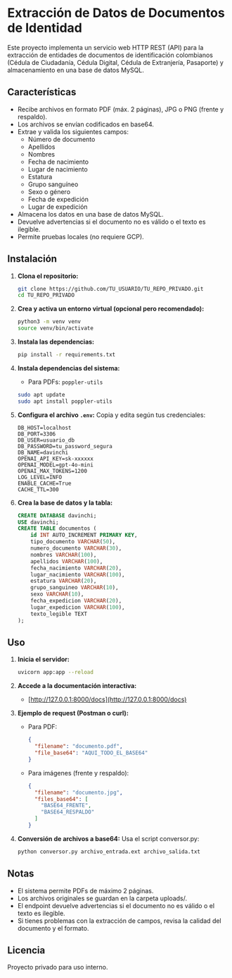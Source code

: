 # Extracción de Datos de Documentos de Identidad

Este proyecto implementa un servicio web HTTP REST (API) para la extracción de entidades de documentos de identificación colombianos (Cédula de Ciudadanía, Cédula Digital, Cédula de Extranjería, Pasaporte) y almacenamiento en una base de datos MySQL.

## Características
- Recibe archivos en formato PDF (máx. 2 páginas), JPG o PNG (frente y respaldo).
- Los archivos se envían codificados en base64.
- Extrae y valida los siguientes campos:
  - Número de documento
  - Apellidos
  - Nombres
  - Fecha de nacimiento
  - Lugar de nacimiento
  - Estatura
  - Grupo sanguíneo
  - Sexo o género
  - Fecha de expedición
  - Lugar de expedición
- Almacena los datos en una base de datos MySQL.
- Devuelve advertencias si el documento no es válido o el texto es ilegible.
- Permite pruebas locales (no requiere GCP).

## Instalación

1. **Clona el repositorio:**
   ```bash
   git clone https://github.com/TU_USUARIO/TU_REPO_PRIVADO.git
   cd TU_REPO_PRIVADO
   ```

2. **Crea y activa un entorno virtual (opcional pero recomendado):**
   ```bash
   python3 -m venv venv
   source venv/bin/activate
   ```

3. **Instala las dependencias:**
   ```bash
   pip install -r requirements.txt
   ```

4. **Instala dependencias del sistema:**
   - Para PDFs: `poppler-utils`
   ```bash
   sudo apt update
   sudo apt install poppler-utils
   ```

5. **Configura el archivo `.env`:**
   Copia y edita según tus credenciales:
   ```env
   DB_HOST=localhost
   DB_PORT=3306
   DB_USER=usuario_db
   DB_PASSWORD=tu_password_segura
   DB_NAME=davinchi
   OPENAI_API_KEY=sk-xxxxxx
   OPENAI_MODEL=gpt-4o-mini
   OPENAI_MAX_TOKENS=1200
   LOG_LEVEL=INFO
   ENABLE_CACHE=True
   CACHE_TTL=300
   ```

6. **Crea la base de datos y la tabla:**
   ```sql
   CREATE DATABASE davinchi;
   USE davinchi;
   CREATE TABLE documentos (
       id INT AUTO_INCREMENT PRIMARY KEY,
       tipo_documento VARCHAR(50),
       numero_documento VARCHAR(30),
       nombres VARCHAR(100),
       apellidos VARCHAR(100),
       fecha_nacimiento VARCHAR(20),
       lugar_nacimiento VARCHAR(100),
       estatura VARCHAR(20),
       grupo_sanguineo VARCHAR(10),
       sexo VARCHAR(10),
       fecha_expedicion VARCHAR(20),
       lugar_expedicion VARCHAR(100),
       texto_legible TEXT
   );
   ```

## Uso

1. **Inicia el servidor:**
   ```bash
   uvicorn app:app --reload
   ```

2. **Accede a la documentación interactiva:**
   - [http://127.0.0.1:8000/docs](http://127.0.0.1:8000/docs)

3. **Ejemplo de request (Postman o curl):**
   - Para PDF:
     ```json
     {
       "filename": "documento.pdf",
       "file_base64": "AQUI_TODO_EL_BASE64"
     }
     ```
   - Para imágenes (frente y respaldo):
     ```json
     {
       "filename": "documento.jpg",
       "files_base64": [
         "BASE64_FRENTE",
         "BASE64_RESPALDO"
       ]
     }
     ```

4. **Conversión de archivos a base64:**
   Usa el script conversor.py:
   ```bash
   python conversor.py archivo_entrada.ext archivo_salida.txt
   ```

## Notas
- El sistema permite PDFs de máximo 2 páginas.
- Los archivos originales se guardan en la carpeta uploads/.
- El endpoint devuelve advertencias si el documento no es válido o el texto es ilegible.
- Si tienes problemas con la extracción de campos, revisa la calidad del documento y el formato.



## Licencia
Proyecto privado para uso interno. 
